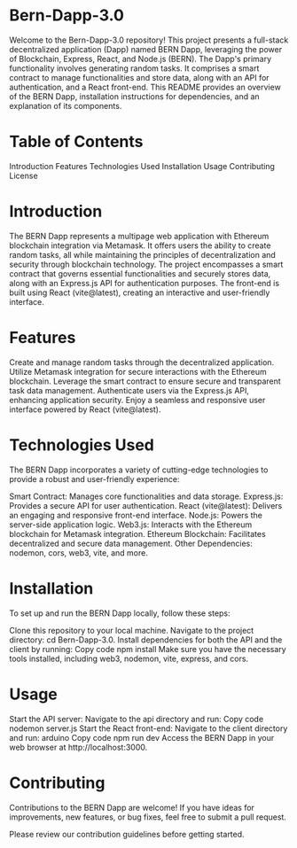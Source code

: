 # Bern-Dapp-3.0
Welcome to the Bern-Dapp-3.0 repository! This project presents a full-stack decentralized application (Dapp) named BERN Dapp, leveraging the power of Blockchain, Express, React, and Node.js (BERN). The Dapp's primary functionality involves generating random tasks. It comprises a smart contract to manage functionalities and store data, along with an API for authentication, and a React front-end. This README provides an overview of the BERN Dapp, installation instructions for dependencies, and an explanation of its components.

# Table of Contents
Introduction
Features
Technologies Used
Installation
Usage
Contributing
License

# Introduction
The BERN Dapp represents a multipage web application with Ethereum blockchain integration via Metamask. It offers users the ability to create random tasks, all while maintaining the principles of decentralization and security through blockchain technology. The project encompasses a smart contract that governs essential functionalities and securely stores data, along with an Express.js API for authentication purposes. The front-end is built using React (vite@latest), creating an interactive and user-friendly interface.

# Features
Create and manage random tasks through the decentralized application.
Utilize Metamask integration for secure interactions with the Ethereum blockchain.
Leverage the smart contract to ensure secure and transparent task data management.
Authenticate users via the Express.js API, enhancing application security.
Enjoy a seamless and responsive user interface powered by React (vite@latest).

# Technologies Used
The BERN Dapp incorporates a variety of cutting-edge technologies to provide a robust and user-friendly experience:

Smart Contract: Manages core functionalities and data storage.
Express.js: Provides a secure API for user authentication.
React (vite@latest): Delivers an engaging and responsive front-end interface.
Node.js: Powers the server-side application logic.
Web3.js: Interacts with the Ethereum blockchain for Metamask integration.
Ethereum Blockchain: Facilitates decentralized and secure data management.
Other Dependencies: nodemon, cors, web3, vite, and more.

# Installation
To set up and run the BERN Dapp locally, follow these steps:

Clone this repository to your local machine.
Navigate to the project directory: cd Bern-Dapp-3.0.
Install dependencies for both the API and the client by running:
Copy code
npm install
Make sure you have the necessary tools installed, including web3, nodemon, vite, express, and cors.

# Usage
Start the API server: Navigate to the api directory and run:
Copy code
nodemon server.js
Start the React front-end: Navigate to the client directory and run:
arduino
Copy code
npm run dev
Access the BERN Dapp in your web browser at http://localhost:3000.

# Contributing
Contributions to the BERN Dapp are welcome! If you have ideas for improvements, new features, or bug fixes, feel free to submit a pull request.

Please review our contribution guidelines before getting started.
